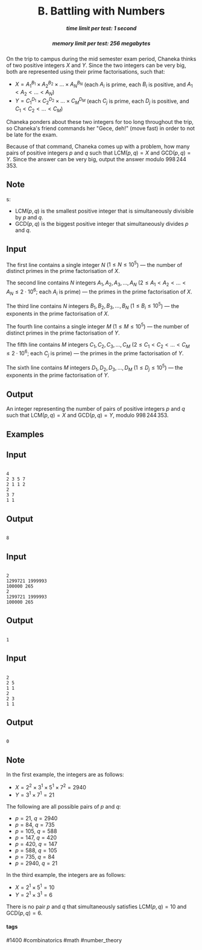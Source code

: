 <h1 style='text-align: center;'> B. Battling with Numbers</h1>

<h5 style='text-align: center;'>time limit per test: 1 second</h5>
<h5 style='text-align: center;'>memory limit per test: 256 megabytes</h5>

On the trip to campus during the mid semester exam period, Chaneka thinks of two positive integers $X$ and $Y$. Since the two integers can be very big, both are represented using their prime factorisations, such that: 

* $X=A_1^{B_1}\times A_2^{B_2}\times\ldots\times A_N^{B_N}$ (each $A_i$ is prime, each $B_i$ is positive, and $A_1<A_2<\ldots<A_N$)
* $Y=C_1^{D_1}\times C_2^{D_2}\times\ldots\times C_M^{D_M}$ (each $C_j$ is prime, each $D_j$ is positive, and $C_1<C_2<\ldots<C_M$)

Chaneka ponders about these two integers for too long throughout the trip, so Chaneka's friend commands her "Gece, deh!" (move fast) in order to not be late for the exam.

Because of that command, Chaneka comes up with a problem, how many pairs of positive integers $p$ and $q$ such that $\text{LCM}(p, q) = X$ and $\text{GCD}(p, q) = Y$. Since the answer can be very big, output the answer modulo $998\,244\,353$.

## Note

s: 

* $\text{LCM}(p, q)$ is the smallest positive integer that is simultaneously divisible by $p$ and $q$.
* $\text{GCD}(p, q)$ is the biggest positive integer that simultaneously divides $p$ and $q$.
## Input

The first line contains a single integer $N$ ($1 \leq N \leq 10^5$) — the number of distinct primes in the prime factorisation of $X$.

The second line contains $N$ integers $A_1, A_2, A_3, \ldots, A_N$ ($2 \leq A_1 < A_2 < \ldots < A_N \leq 2 \cdot 10^6$; each $A_i$ is prime) — the primes in the prime factorisation of $X$.

The third line contains $N$ integers $B_1, B_2, B_3, \ldots, B_N$ ($1 \leq B_i \leq 10^5$) — the exponents in the prime factorisation of $X$.

The fourth line contains a single integer $M$ ($1 \leq M \leq 10^5$) — the number of distinct primes in the prime factorisation of $Y$.

The fifth line contains $M$ integers $C_1, C_2, C_3, \ldots, C_M$ ($2 \leq C_1 < C_2 < \ldots < C_M \leq 2 \cdot 10^6$; each $C_j$ is prime) — the primes in the prime factorisation of $Y$.

The sixth line contains $M$ integers $D_1, D_2, D_3, \ldots, D_M$ ($1 \leq D_j \leq 10^5$) — the exponents in the prime factorisation of $Y$.

## Output

An integer representing the number of pairs of positive integers $p$ and $q$ such that $\text{LCM}(p, q) = X$ and $\text{GCD}(p, q) = Y$, modulo $998\,244\,353$.

## Examples

## Input


```

4
2 3 5 7
2 1 1 2
2
3 7
1 1

```
## Output


```

8

```
## Input


```

2
1299721 1999993
100000 265
2
1299721 1999993
100000 265

```
## Output


```

1

```
## Input


```

2
2 5
1 1
2
2 3
1 1

```
## Output


```

0

```
## Note

In the first example, the integers are as follows: 

* $X=2^2\times3^1\times5^1\times7^2=2940$
* $Y=3^1\times7^1=21$

The following are all possible pairs of $p$ and $q$: 

* $p=21$, $q=2940$
* $p=84$, $q=735$
* $p=105$, $q=588$
* $p=147$, $q=420$
* $p=420$, $q=147$
* $p=588$, $q=105$
* $p=735$, $q=84$
* $p=2940$, $q=21$

In the third example, the integers are as follows: 

* $X=2^1\times5^1=10$
* $Y=2^1\times3^1=6$

There is no pair $p$ and $q$ that simultaneously satisfies $\text{LCM}(p,q)=10$ and $\text{GCD}(p,q)=6$.



#### tags 

#1400 #combinatorics #math #number_theory 